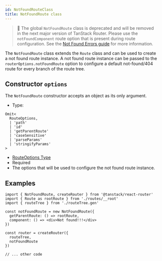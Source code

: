 ```yaml
---
id: NotFoundRouteClass
title: NotFoundRoute class
---
```


> 🚧 The global `NotFoundRoute` class is deprecated and will be removed in the next major version of TanStack Router. Please use the `notFoundComponent` route option that is present during route configuration. See the [Not Found Errors guide](./guide/not-found-errors) for more information.

The `NotFoundRoute` class extends the `Route` class and can be used to create a not found route instance. A not found route instance can be passed to the `routerOptions.notFoundRoute` option to configure a default not-found/404 route for every branch of the route tree.

## Constructor `options`

The `NotFoundRoute` constructor accepts an object as its only argument.

- Type:
```tsx
Omit<
  RouteOptions,
  | 'path'
  | 'id'
  | 'getParentRoute'
  | 'caseSensitive'
  | 'parseParams'
  | 'stringifyParams'
>
```

- [RouteOptions Type](./api/router/RouteOptionsType)
- Required
- The options that will be used to configure the not found route instance.

## Examples

```tsx
import { NotFoundRoute, createRouter } from '@tanstack/react-router'
import { Route as rootRoute } from './routes/__root'
import { routeTree } from './routeTree.gen'

const notFoundRoute = new NotFoundRoute({
  getParentRoute: () => rootRoute,
  component: () => <div>Not found!!!</div>
})

const router = createRouter({
  routeTree,
  notFoundRoute
})

// ... other code
```